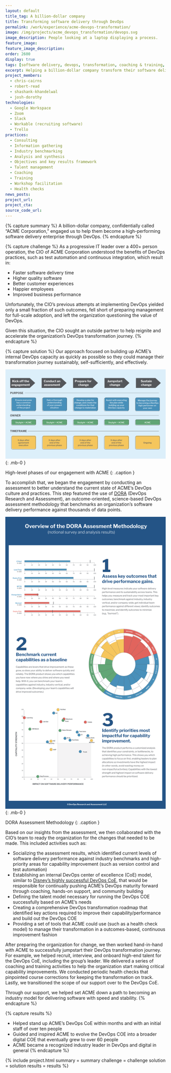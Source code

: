```yaml
---
layout: default
title_tag: A billion-dollar company
title: Transforming software delivery through DevOps
permalink: /work/experience/acme-devops-transformation/
image: /img/projects/acme_devops_transformation/devops.svg
image_description: People looking at a laptop displaying a process.
feature_image:
feature_image_description:
order: 2600
display: true
tags: [software delivery, devops, transformation, coaching & training, chris cairns, robert read, shashank khandelwal, josh dorothy]
excerpt: Helping a billion-dollar company transform their software delivery culture and performance through DevOps.
project_members:
  - chris-cairns
  - robert-read
  - shashank-khandelwal
  - josh-dorothy
technologies:
  - Google Workspace
  - Zoom
  - Slack
  - Workable (recruiting software)
  - Trello
practices:
  - Consulting
  - Information gathering
  - Industry benchmarking
  - Analysis and synthesis
  - Objectives and key results framework
  - Talent management
  - Coaching
  - Training
  - Workshop facilitation
  - Health checks
news_posts:
project_url:
project_cta:
source_code_url:
---
```


{% capture summary %}
A billion-dollar company, confidentially called “ACME Corporation,” engaged us to help them become a high-performing software delivery enterprise through DevOps.
{% endcapture %}

{% capture challenge %}
As a progressive IT leader over a 400+ person operation, the CIO of ACME Corporation understood the benefits of DevOps practices, such as test automation and continuous integration, which result in:

- Faster software delivery time
- Higher quality software
- Better customer experiences
- Happier employees
- Improved business performance

Unfortunately, the CIO’s previous attempts at implementing DevOps yielded only a small fraction of such outcomes, fell short of preparing management for full-scale adoption, and left the organization questioning the value of DevOps.

Given this situation, the CIO sought an outside partner to help reignite and accelerate the organization’s DevOps transformation journey.
{% endcapture %}

{% capture solution %}
Our approach focused on building up ACME’s internal DevOps capacity as quickly as possible so they could manage their transformation journey sustainably, self-sufficiently, and effectively.

![Phases of the ACME engagement.](/img/blog/devops_transformation_proposal/acme-engagement-phases.svg){: .mb-0 }

High-level phases of our engagement with ACME
{: .caption }

To accomplish that, we began the engagement by conducting an assessment to better understand the current state of ACME’s DevOps culture and practices. This step featured the use of [DORA](/thoughts/blog/achieve-devops-transformation-with-skylight-and-dora/) (DevOps Research and Assessment), an outcome-oriented, science-based DevOps assessment methodology that benchmarks an organization’s software delivery performance against thousands of data points.

![Infographic outlining how the DORA assessment methodology works.](/img/blog/dora/dora-infographic.svg){: .mb-0 }

DORA Assessment Methodology
{: .caption }

Based on our insights from the assessment, we then collaborated with the CIO’s team to ready the organization for the changes that needed to be made. This included activities such as:

- Socializing the assessment results, which identified current levels of software delivery performance against industry benchmarks and high-priority areas for capability improvement (such as version control and test automation)
- Establishing an internal DevOps center of excellence (CoE) model, similar to [Disney’s highly successful DevOps CoE](https://thenewstack.io/magic-behind-disney-devops-experience/), that would be responsible for continually pushing ACME’s DevOps maturity forward through coaching, hands-on support, and community building
- Defining the talent model necessary for running the DevOps COE successfully based on ACME’s needs
- Creating a comprehensive DevOps transformation roadmap that identified key actions required to improve their capability/performance and build out the DevOps COE
- Providing a set of tools that ACME could use (such as a health check model) to manage their transformation in a outcomes-based, continuous improvement fashion

After preparing the organization for change, we then worked hand-in-hand with ACME to successfully jumpstart their DevOps transformation journey. For example, we helped recruit, interview, and onboard high-end talent for the DevOps CoE, including the group’s leader. We delivered a series of coaching and training activities to help the organization start making critical capability improvements. We conducted periodic health checks that pinpointed course corrections for keeping the transformation on track. Lastly, we transitioned the scope of our support over to the DevOps CoE.

Through our support, we helped set ACME down a path to becoming an industry model for delivering software with speed and stability.
{% endcapture %}

{% capture results %}
- Helped stand up ACME’s DevOps CoE within months and with an initial staff of over ten people
- Guided and inspired ACME to evolve the DevOps COE into a broader digital COE that eventually grew to over 60 people
- ACME became a recognized industry leader in DevOps and digital in general
{% endcapture %}

{% include project.html
  summary = summary
  challenge = challenge
  solution = solution
  results = results
%}

